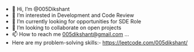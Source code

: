 - 👋 Hi, I’m @005Dikshant
- 👀 I’m interested in Development and Code Review
- 🌱 I’m currently looking for opportunities for SDE Role
- 💞️ I’m looking to collaborate on open projects
- 📫 How to reach me 005dikshant@gmail.com ...
- Here are my problem-solving skills:- https://leetcode.com/005dikshant/

<!---
005Dikshant/005Dikshant is a ✨ special ✨ repository because its `README.md` (this file) appears on your GitHub profile.
You can click the Preview link to take a look at your changes.
--->
